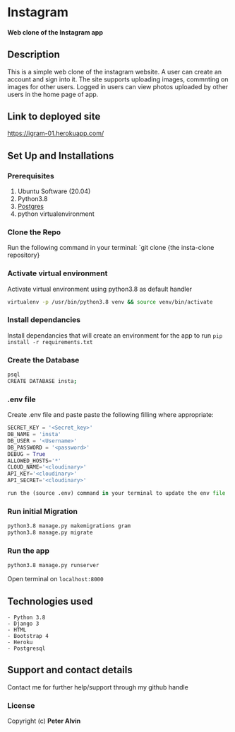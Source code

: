 # Instagram
#### Web clone of the Instagram app

## Description
This is a simple web clone of the instagram website. A user can create an account and sign into it. 
The site supports uploading images, commnting on images for other users. Logged in
users can view photos uploaded by other users in the home page of app.

## Link to deployed site
https://igram-01.herokuapp.com/


## Set Up and Installations

### Prerequisites
1. Ubuntu Software (20.04)
2. Python3.8
3. [Postgres](https://www.postgresql.org/download/)
4. python virtualenvironment

### Clone the Repo
Run the following command in your terminal:
`git clone {the insta-clone repository}

### Activate virtual environment
Activate virtual environment using python3.8 as default handler
```bash
virtualenv -p /usr/bin/python3.8 venv && source venv/bin/activate
```

### Install dependancies
Install dependancies that will create an environment for the app to run
`pip install -r requirements.txt`

### Create the Database
```bash
psql
CREATE DATABASE insta;
```
### .env file
Create .env file and paste paste the following filling where appropriate:
```python
SECRET_KEY = '<Secret_key>'
DB_NAME = 'insta'
DB_USER = '<Username>'
DB_PASSWORD = '<password>'
DEBUG = True
ALLOWED_HOSTS='*'
CLOUD_NAME='<cloudinary>'
API_KEY='<cloudinary>'
API_SECRET='<cloudinary>'

run the (source .env) command in your terminal to update the env file

```
### Run initial Migration
```bash
python3.8 manage.py makemigrations gram
python3.8 manage.py migrate
```

### Run the app
```bash
python3.8 manage.py runserver
```
Open terminal on `localhost:8000`



## Technologies used
    - Python 3.8
    - Django 3
    - HTML
    - Bootstrap 4
    - Heroku
    - Postgresql

## Support and contact details
Contact me for further help/support through my github handle

### License
Copyright (c) **Peter Alvin**
